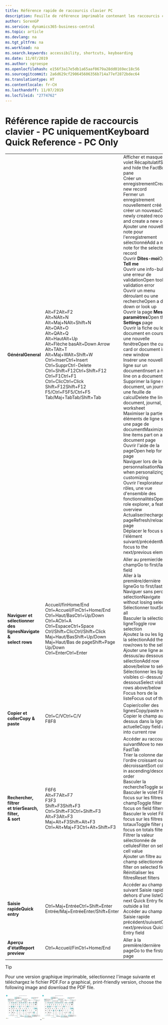 ```yaml
---
title: Référence rapide de raccourcis clavier PC
description: Feuille de référence imprimable contenant les raccourcis clavier les plus populaires pour les utilisateurs de PC.
author: SorenGP
ms.service: dynamics365-business-central
ms.topic: article
ms.devlang: na
ms.tgt_pltfrm: na
ms.workload: na
ms.search.keywords: accessibility, shortcuts, keyboarding
ms.date: 11/07/2019
ms.author: sgroespe
ms.openlocfilehash: e156f3a17e5db1a65aaf0679a28dd0169ec18c56
ms.sourcegitcommit: 2a6d629cf290645606356b714a77ef2872bdec64
ms.translationtype: HT
ms.contentlocale: fr-CH
ms.lasthandoff: 11/07/2019
ms.locfileid: "2774762"
---
```

# <a name="keyboard-quick-reference---pc-only"></a><span data-ttu-id="cebb5-103">Référence rapide de raccourcis clavier - PC uniquement</span><span class="sxs-lookup"><span data-stu-id="cebb5-103">Keyboard Quick Reference - PC Only</span></span>

||||  
|----------------|-----------|----------------|
|<span data-ttu-id="cebb5-104">**Général**</span><span class="sxs-lookup"><span data-stu-id="cebb5-104">**General**</span></span>|<span data-ttu-id="cebb5-105">Alt+F2</span><span class="sxs-lookup"><span data-stu-id="cebb5-105">Alt+F2</span></span><br /><span data-ttu-id="cebb5-106">Alt+N</span><span class="sxs-lookup"><span data-stu-id="cebb5-106">Alt+N</span></span><br /><span data-ttu-id="cebb5-107">Alt+Maj+N</span><span class="sxs-lookup"><span data-stu-id="cebb5-107">Alt+Shift+N</span></span><br /><span data-ttu-id="cebb5-108">Alt+O</span><span class="sxs-lookup"><span data-stu-id="cebb5-108">Alt+O</span></span><br /><span data-ttu-id="cebb5-109">Alt+Q</span><span class="sxs-lookup"><span data-stu-id="cebb5-109">Alt+Q</span></span><br /><span data-ttu-id="cebb5-110">Alt+Haut</span><span class="sxs-lookup"><span data-stu-id="cebb5-110">Alt+Up</span></span><br /><span data-ttu-id="cebb5-111">Alt+Flèche bas</span><span class="sxs-lookup"><span data-stu-id="cebb5-111">Alt+Down Arrow</span></span><br /><span data-ttu-id="cebb5-112">Alt+T</span><span class="sxs-lookup"><span data-stu-id="cebb5-112">Alt+T</span></span><br /><span data-ttu-id="cebb5-113">Alt+Maj+W</span><span class="sxs-lookup"><span data-stu-id="cebb5-113">Alt+Shift+W</span></span><br /><span data-ttu-id="cebb5-114">Ctrl+Inser</span><span class="sxs-lookup"><span data-stu-id="cebb5-114">Ctrl+Insert</span></span><br /><span data-ttu-id="cebb5-115">Ctrl+Suppr</span><span class="sxs-lookup"><span data-stu-id="cebb5-115">Ctrl-Delete</span></span><br /><span data-ttu-id="cebb5-116">Ctrl+Shift+F12</span><span class="sxs-lookup"><span data-stu-id="cebb5-116">Ctrl+Shift+F12</span></span><br /><span data-ttu-id="cebb5-117">Ctrl+F1</span><span class="sxs-lookup"><span data-stu-id="cebb5-117">Ctrl+F1</span></span><br /><span data-ttu-id="cebb5-118">Ctrl+Clic</span><span class="sxs-lookup"><span data-stu-id="cebb5-118">Ctrl+Click</span></span><br /><span data-ttu-id="cebb5-119">Shift+F12</span><span class="sxs-lookup"><span data-stu-id="cebb5-119">Shift+F12</span></span><br /><span data-ttu-id="cebb5-120">F5/Ctrl+F5</span><span class="sxs-lookup"><span data-stu-id="cebb5-120">F5/Ctrl+F5</span></span><br /><span data-ttu-id="cebb5-121">Tab/Maj+Tab</span><span class="sxs-lookup"><span data-stu-id="cebb5-121">Tab/Shift+Tab</span></span><br />|<span data-ttu-id="cebb5-122">Afficher et masquer le volet Récapitulatif</span><span class="sxs-lookup"><span data-stu-id="cebb5-122">Show and hide the FactBox pane</span></span><br /><span data-ttu-id="cebb5-123">Créer un enregistrement</span><span class="sxs-lookup"><span data-stu-id="cebb5-123">Create a new record</span></span><br /><span data-ttu-id="cebb5-124">Fermer un enregistrement nouvellement créé et en créer un nouveau</span><span class="sxs-lookup"><span data-stu-id="cebb5-124">Close a newly created record and create a new one</span></span><br /><span data-ttu-id="cebb5-125">Ajouter une nouvelle note pour l'enregistrement sélectionné</span><span class="sxs-lookup"><span data-stu-id="cebb5-125">Add a new note for the selected record</span></span><br /><span data-ttu-id="cebb5-126">Ouvrir **Dites-moi**</span><span class="sxs-lookup"><span data-stu-id="cebb5-126">Open **Tell me**</span></span><br /><span data-ttu-id="cebb5-127">Ouvrir une info-bulle ou une erreur de validation</span><span class="sxs-lookup"><span data-stu-id="cebb5-127">Open tooltip or validation error</span></span><br /><span data-ttu-id="cebb5-128">Ouvrir un menu déroulant ou une recherche</span><span class="sxs-lookup"><span data-stu-id="cebb5-128">Open a drop-down or look up</span></span><br /><span data-ttu-id="cebb5-129">Ouvrir la page **Mes paramètres**</span><span class="sxs-lookup"><span data-stu-id="cebb5-129">Open the **My Settings** page</span></span><br /><span data-ttu-id="cebb5-130">Ouvrir la fiche ou le document en cours dans une nouvelle fenêtre</span><span class="sxs-lookup"><span data-stu-id="cebb5-130">Open the current card or document in a new window</span></span><br /><span data-ttu-id="cebb5-131">Insérer une nouvelle ligne sur un document</span><span class="sxs-lookup"><span data-stu-id="cebb5-131">Insert a new line on a document</span></span><br /><span data-ttu-id="cebb5-132">Supprimer la ligne sur un document, un journal ou une feuille de calcul</span><span class="sxs-lookup"><span data-stu-id="cebb5-132">Delete the line on a document, journal, or worksheet</span></span><br /><span data-ttu-id="cebb5-133">Maximiser la partie des éléments de ligne sur une page de document</span><span class="sxs-lookup"><span data-stu-id="cebb5-133">Maximize the line items part on a document page</span></span><br /><span data-ttu-id="cebb5-134">Ouvrir l'aide de la page</span><span class="sxs-lookup"><span data-stu-id="cebb5-134">Open help for the page</span></span><br /><span data-ttu-id="cebb5-135">Naviguer lors de la personnalisation</span><span class="sxs-lookup"><span data-stu-id="cebb5-135">Navigate when personalizing and customizing</span></span><br /><span data-ttu-id="cebb5-136">Ouvrir l'explorateur de rôles, une vue d'ensemble des fonctionnalités</span><span class="sxs-lookup"><span data-stu-id="cebb5-136">Open the role explorer, a feature overview</span></span><br /><span data-ttu-id="cebb5-137">Actualiser/recharger la page</span><span class="sxs-lookup"><span data-stu-id="cebb5-137">Refresh/reload page</span></span><br /><span data-ttu-id="cebb5-138">Déplacer le focus sur l'élément suivant/précédent</span><span class="sxs-lookup"><span data-stu-id="cebb5-138">Move focus to the next/previous element</span></span>|
|<span data-ttu-id="cebb5-139">**Naviguer et <br />sélectionner des lignes**</span><span class="sxs-lookup"><span data-stu-id="cebb5-139">**Navigate &<br />select rows**</span></span>| <span data-ttu-id="cebb5-140">Accueil/fin</span><span class="sxs-lookup"><span data-stu-id="cebb5-140">Home/End</span></span><br /><span data-ttu-id="cebb5-141">Ctrl+Accueil/Fin</span><span class="sxs-lookup"><span data-stu-id="cebb5-141">Ctrl+Home/End</span></span> <br /><span data-ttu-id="cebb5-142">Ctrl+Haut/Bas</span><span class="sxs-lookup"><span data-stu-id="cebb5-142">Ctrl+Up/Down</span></span><br /><span data-ttu-id="cebb5-143">Ctrl+A</span><span class="sxs-lookup"><span data-stu-id="cebb5-143">Ctrl+A</span></span> <br /><span data-ttu-id="cebb5-144">Ctrl+Espace</span><span class="sxs-lookup"><span data-stu-id="cebb5-144">Ctrl+Space</span></span><br /><span data-ttu-id="cebb5-145">Ctrl/Shift+Clic</span><span class="sxs-lookup"><span data-stu-id="cebb5-145">Ctrl/Shift+Click</span></span><br /><span data-ttu-id="cebb5-146">Maj+Haut/Bas</span><span class="sxs-lookup"><span data-stu-id="cebb5-146">Shift+Up/Down</span></span><br /><span data-ttu-id="cebb5-147">Maj+Haut/Bas de page</span><span class="sxs-lookup"><span data-stu-id="cebb5-147">Shift+Page Up/Down</span></span><br /><span data-ttu-id="cebb5-148">Ctrl+Enter</span><span class="sxs-lookup"><span data-stu-id="cebb5-148">Ctrl+Enter</span></span>| <span data-ttu-id="cebb5-149">Aller au premier/dernier champ</span><span class="sxs-lookup"><span data-stu-id="cebb5-149">Go to first/last field</span></span><br /><span data-ttu-id="cebb5-150">Aller à la première/dernière ligne</span><span class="sxs-lookup"><span data-stu-id="cebb5-150">Go to first/last row</span></span><br /><span data-ttu-id="cebb5-151">Naviguer sans perdre la sélection</span><span class="sxs-lookup"><span data-stu-id="cebb5-151">Navigate without losing selection</span></span><br /><span data-ttu-id="cebb5-152">Sélectionner tout</span><span class="sxs-lookup"><span data-stu-id="cebb5-152">Select all</span></span><br /><span data-ttu-id="cebb5-153">Basculer la sélection de ligne</span><span class="sxs-lookup"><span data-stu-id="cebb5-153">Toggle row selection</span></span><br /> <span data-ttu-id="cebb5-154">Ajoutez la ou les lignes à la sélection</span><span class="sxs-lookup"><span data-stu-id="cebb5-154">Add the row/rows to the selection</span></span><br /><span data-ttu-id="cebb5-155">Ajouter une ligne au-dessus/au dessous de la sélection</span><span class="sxs-lookup"><span data-stu-id="cebb5-155">Add row above/below to selection</span></span><br /><span data-ttu-id="cebb5-156">Sélectionner les lignes visibles ci-dessus/ci-dessous</span><span class="sxs-lookup"><span data-stu-id="cebb5-156">Select visible rows above/below</span></span> <br /><span data-ttu-id="cebb5-157">Focus hors de la liste</span><span class="sxs-lookup"><span data-stu-id="cebb5-157">Focus out of the list</span></span>|
|<span data-ttu-id="cebb5-158">**Copier et coller**</span><span class="sxs-lookup"><span data-stu-id="cebb5-158">**Copy & paste**</span></span>|<span data-ttu-id="cebb5-159">Ctrl+C/V</span><span class="sxs-lookup"><span data-stu-id="cebb5-159">Ctrl+C/V</span></span><br /><span data-ttu-id="cebb5-160">F8</span><span class="sxs-lookup"><span data-stu-id="cebb5-160">F8</span></span>|<span data-ttu-id="cebb5-161">Copier/coller des lignes</span><span class="sxs-lookup"><span data-stu-id="cebb5-161">Copy/paste rows</span></span><br /><span data-ttu-id="cebb5-162">Copier le champ au-dessus dans la ligne actuelle</span><span class="sxs-lookup"><span data-stu-id="cebb5-162">Copy field above into current row</span></span>|
|<span data-ttu-id="cebb5-163">**Rechercher, filtrer <br />et trier**</span><span class="sxs-lookup"><span data-stu-id="cebb5-163">**Search, filter, <br />& sort**</span></span>|<span data-ttu-id="cebb5-164">F6</span><span class="sxs-lookup"><span data-stu-id="cebb5-164">F6</span></span><br /><span data-ttu-id="cebb5-165">Alt+F7</span><span class="sxs-lookup"><span data-stu-id="cebb5-165">Alt+F7</span></span><br /><span data-ttu-id="cebb5-166">F3</span><span class="sxs-lookup"><span data-stu-id="cebb5-166">F3</span></span><br /><span data-ttu-id="cebb5-167">Shift+F3</span><span class="sxs-lookup"><span data-stu-id="cebb5-167">Shift+F3</span></span><br /><span data-ttu-id="cebb5-168">Ctrl+Shift+F3</span><span class="sxs-lookup"><span data-stu-id="cebb5-168">Ctrl+Shift+F3</span></span><br /><span data-ttu-id="cebb5-169">Alt+F3</span><span class="sxs-lookup"><span data-stu-id="cebb5-169">Alt+F3</span></span><br /><span data-ttu-id="cebb5-170">Maj+Alt+F3</span><span class="sxs-lookup"><span data-stu-id="cebb5-170">Shift+Alt+F3</span></span><br /><span data-ttu-id="cebb5-171">Ctrl+Alt+Maj+F3</span><span class="sxs-lookup"><span data-stu-id="cebb5-171">Ctrl+Alt+Shift+F3</span></span>|<span data-ttu-id="cebb5-172">Accéder au raccourci suivant</span><span class="sxs-lookup"><span data-stu-id="cebb5-172">Move to next FastTab</span></span><br /><span data-ttu-id="cebb5-173">Trier la colonne dans l'ordre croissant ou décroissant</span><span class="sxs-lookup"><span data-stu-id="cebb5-173">Sort column in ascending/descending order</span></span><br /><span data-ttu-id="cebb5-174">Basculer la recherche</span><span class="sxs-lookup"><span data-stu-id="cebb5-174">Toggle search</span></span><br /><span data-ttu-id="cebb5-175">Basculer le volet Filtre ; focus sur les filtres de champ</span><span class="sxs-lookup"><span data-stu-id="cebb5-175">Toggle filter pane; focus on field filters</span></span><br /><span data-ttu-id="cebb5-176">Basculer le volet Filtre ; focus sur les filtres de totaux</span><span class="sxs-lookup"><span data-stu-id="cebb5-176">Toggle filter pane; focus on totals filters</span></span><br /><span data-ttu-id="cebb5-177">Filtrer la valeur sélectionnée de cellules</span><span class="sxs-lookup"><span data-stu-id="cebb5-177">Filter on selected cell value</span></span><br /><span data-ttu-id="cebb5-178">Ajouter un filtre au champ sélectionnée</span><span class="sxs-lookup"><span data-stu-id="cebb5-178">Add filter on selected field</span></span><br /><span data-ttu-id="cebb5-179">Réinitialiser les filtres</span><span class="sxs-lookup"><span data-stu-id="cebb5-179">Reset filters</span></span>|
|<span data-ttu-id="cebb5-180">**Saisie rapide**</span><span class="sxs-lookup"><span data-stu-id="cebb5-180">**Quick entry**</span></span>|<span data-ttu-id="cebb5-181">Ctrl+Maj+Entrée</span><span class="sxs-lookup"><span data-stu-id="cebb5-181">Ctrl+Shift+Enter</span></span><br /><span data-ttu-id="cebb5-182">Entrée/Maj+Entrée</span><span class="sxs-lookup"><span data-stu-id="cebb5-182">Enter/Shift+Enter</span></span>|<span data-ttu-id="cebb5-183">Accéder au champ suivant Saisie rapide en dehors d'une liste</span><span class="sxs-lookup"><span data-stu-id="cebb5-183">Go to next Quick Entry field outside a list</span></span><br /><span data-ttu-id="cebb5-184">Accéder au champ Saisie rapide précédent/suivant</span><span class="sxs-lookup"><span data-stu-id="cebb5-184">Go to next/previous Quick Entry field</span></span>|
|<span data-ttu-id="cebb5-185">**Aperçu d'état**</span><span class="sxs-lookup"><span data-stu-id="cebb5-185">**Report preview**</span></span>|<span data-ttu-id="cebb5-186">Ctrl+Accueil/Fin</span><span class="sxs-lookup"><span data-stu-id="cebb5-186">Ctrl+Home/End</span></span>|<span data-ttu-id="cebb5-187">Aller à la première/dernière page</span><span class="sxs-lookup"><span data-stu-id="cebb5-187">Go to the first/last page</span></span>|

> [!TIP]
> <span data-ttu-id="cebb5-188">Pour une version graphique imprimable, sélectionnez l'image suivante et téléchargez le fichier PDF.</span><span class="sxs-lookup"><span data-stu-id="cebb5-188">For a graphical, print-friendly version, choose the following image and download the PDF file.</span></span>
>
> <span data-ttu-id="cebb5-189">[ ![](media/keyboard_shortcut_inline.png) ](media/keyboard_shortcuts.pdf)</span><span class="sxs-lookup"><span data-stu-id="cebb5-189">[ ![](media/keyboard_shortcut_inline.png) ](media/keyboard_shortcuts.pdf)</span></span>
